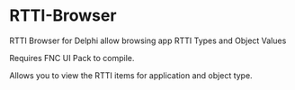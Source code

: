 # RTTI-Browser
RTTI Browser for Delphi allow browsing app RTTI Types and Object Values

Requires FNC UI Pack to compile.

Allows you to view the RTTI items for application and object type.
